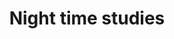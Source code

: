---
title: "Night time studies"
# excerpt: "One of my greatest passions is DIY. I’ve worked on numerous projects in this field, and you can check out some of them here"xw
layout: collection
author_profile: true
permalink: /studies/
collection: studies
entries_layout: grid
classes: wide
sort_by : number
# header:
#   image: /assets/images/3dprinter.jpg
#   teaser: /assets/images/3dpreview.jpg
# sidebar:
#   - title: "Project Type"
#     text: "Personal"
# toc: true
# number: 3
---